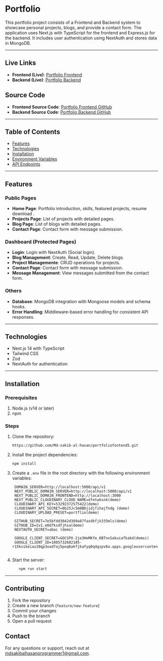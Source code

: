 # Portfolio

This portfolio project consists of a Frontend and Backend system to showcase personal projects, blogs, and provide a contact form. The application uses Next.js with TypeScript for the frontend and Express.js for the backend. It includes user authentication using NextAuth and stores data in MongoDB.

---

## Live Links
- **Frontend (Live)**: [Portfolio Frontend](https://portfoliofontend5.vercel.app/)
- **Backend (Live)**: [Portfolio Backend](https://portfolio-backend5.vercel.app/)

## Source Code

- **Frontend Source Code**: [Portfolio Frontend GitHub](https://github.com/Md-sakib-al-hasan/portfoliofontend5)
- **Backend Source Code**: [Portfolio Backend GitHub](https://github.com/Md-sakib-al-hasan/PortfolioBackend5)

---

## Table of Contents

- [Features](#features)
- [Technologies](#technologies)
- [Installation](#installation)
- [Environment Variables](#environment-variables)
- [API Endpoints](#api-endpoints)

---

## Features

### Public Pages

- **Home Page**: Portfolio introduction, skills, featured projects, resume download .
- **Projects Page**: List of projects with detailed pages.
- **Blog Page**: List of blogs with detailed pages.
- **Contact Page**: Contact form with message submission.

### Dashboard (Protected Pages)

- **Login**: Login with NextAuth (Social login).
- **Blog Management**: Create, Read, Update, Delete blogs.
- **Project Managemente**: CRUD operations for projects.
- **Contact Page**: Contact form with message submission.
- **Message Management**: View messages submitted from the contact form.  

### Others

- **Database**: MongoDB integration with Mongoose models and schema hooks.
- **Error Handling**: Middleware-based error handling for consistent API responses.


---

## Technologies

- Next.js 14 with TypeScript
- Tailwind CSS
-  Zod
- NextAuth for authentication

---

## Installation

### Prerequisites

1. Node.js (v14 or later)
2. npm

### Steps

1. Clone the repository:

   ```bash
   https://github.com/Md-sakib-al-hasan/portfoliofontend5.git

   ```

2. Install the project dependencies:
   ```bash
   npm install
   ```
3. Create a `.env` file in the root directory with the following environment variables:

   ```plaintext
    DOMAIN_SERVER=http://localhost:5000/api/v1
    NEXT_PUBLIC_DOMAIN_SERVER=http://localhost:5000/api/v1
    NEXT_PUBLIC_DOMAIN_FRONTEND=http://localhost:3000
    NEXT_PUBLIC_CLOUDINARY_CLOUD_NAME=dfetwksnk(demo)
    CLOUDINARY_API_KEY=53292372575422(demo)
    CLOUDINARY_API_SECRET=0b25Jc5m0BDjidjfihajfndg (demo)
    CLOUDINARY_UPLOAD_PRESET=portflio(demo)

    GITHUB_SECRET=7e5bfdd3042d389a87fasdkfjk335mls(demo)
    GITHUB_ID=Iv1.e0d7ksdfjhsa(demo)
    NEXTAUTH_SECRET=abac (demo)

    GOOGLE_CLIENT_SECRET=GOCSPX-2je3HeMKfe_KBTnxSakuiafkakd(demoi)
    GOOGLE_CLIENT_ID=1085732682185-r15kvikeias20qp3oadfaj5poq6akfjkafyq0q4gspv6o.apps.googleusercontent.com(demo)


4. Start the server:
   ```bash
      npm run start
   ```

---

## Contributing
1. Fork the repository
2. Create a new branch (`feature/new-feature`)
3. Commit your changes
4. Push to the branch
5. Open a pull request


## Contact
For any questions or support, reach out at [mdsakibalhasanprogrammer1@gmail.com](mailto:mdsakibalhasanprogrammer1@gmail.com).
